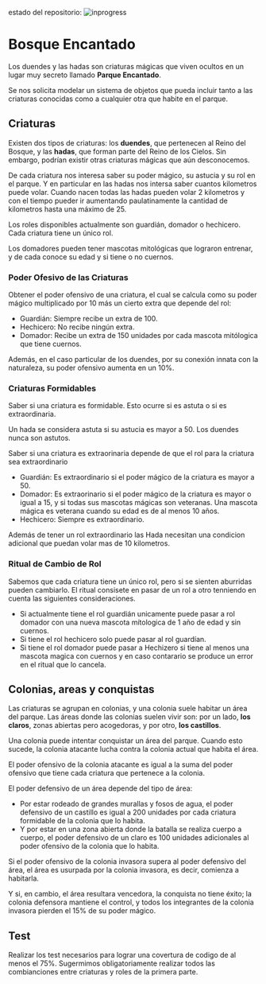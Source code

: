 estado del repositorio: ![inprogress](https://badgen.net/badge/status/inprocess?color=orange)

# Bosque Encantado

Los duendes y las hadas son criaturas mágicas que viven ocultos en un lugar muy secreto llamado **Parque Encantado**. 

Se nos solicita modelar un sistema de objetos que pueda incluir tanto a las criaturas conocidas como a cualquier otra que habite en el parque.

## Criaturas

Existen dos tipos de criaturas: los **duendes**, que pertenecen al Reino del Bosque, y las **hadas**, que forman parte del Reino de los Cielos. Sin embargo, podrían existir otras criaturas mágicas que aún desconocemos.

 De cada criatura nos interesa saber su poder mágico, su astucia y su rol en el parque. Y en particular en las hadas nos intersa saber cuantos kilometros puede volar. Cuando nacen todas las hadas pueden volar 2 kilometros y con el tiempo pueder ir aumentando paulatinamente la cantidad de kilometros hasta una máximo de 25.

 Los roles disponibles actualmente son guardián, domador o hechicero. Cada criatura tiene un único rol. 
 
 Los domadores pueden tener mascotas mitológicas que lograron entrenar, y de cada conoce su edad y si tiene o no cuernos.

 
 ### Poder Ofesivo de las Criaturas
Obtener el poder ofensivo de una criatura, el cual se calcula como su poder mágico multiplicado por 10 más un cierto extra que depende del rol:

- Guardián: Siempre recibe un extra de 100.
- Hechicero: No recibe ningún extra. 
- Domador: Recibe un extra de 150 unidades por cada mascota mitólogica que tiene cuernos.

Además, en el caso particular de los duendes, por su conexión innata con la naturaleza, su poder ofensivo aumenta en un 10%.

### Criaturas Formidables
Saber si una criatura es formidable. Esto ocurre si es astuta o si es extraordinaria. 

Un hada se considera astuta si su astucia es mayor a 50. Los duendes nunca son astutos. 

Saber si una criatura es extraorinaria depende de que el rol para la criatura sea extraordinario
- Guardián: Es extraordinario si el poder mágico de la criatura es mayor a 50.
- Domador: Es extraorinario si el poder mágico de la criatura es mayor o igual a 15, y si todas sus mascotas mágicas son veteranas. Una mascota mágica es veterana cuando su edad es de al menos 10 años.
- Hechicero: Siempre es extraordinario.

Además de tener un rol extraordinario las Hada necesitan una condicion adicional que puedan volar mas de 10 kilometros.

### Ritual de Cambio de Rol

Sabemos que cada criatura tiene un único rol, pero si se sienten aburridas pueden cambiarlo. El ritual consisete en pasar de un rol a otro tenniendo en cuenta las siguientes consideraciones.
- Si actualmente tiene el rol guardián unicamente puede pasar a rol domador con una nueva mascota mítologica de 1 año de edad y sin cuernos.
- Si tiene el rol hechicero solo puede pasar al rol guardían.
- Si tiene el rol domador puede pasar a Hechizero si tiene al menos una mascota magica con cuernos y en caso contarario se produce un error en el ritual que lo cancela.


## Colonias, areas y conquistas

Las criaturas se agrupan en colonias, y una colonia suele habitar un área del parque. Las áreas donde las colonias suelen vivir son: por un lado, **los claros**, zonas abiertas pero acogedoras, y por otro, **los castillos**.

Una colonia puede intentar conquistar un área del parque. Cuando esto sucede, la colonia atacante lucha contra la colonia actual que habita el área.

El poder ofensivo de la colonia atacante es igual a la suma del poder ofensivo que tiene cada criatura que pertenece a la colonia.

El poder defensivo de un área depende del tipo de área:

- Por estar rodeado de grandes murallas y fosos de agua, el poder defensivo de un castillo es igual a 200 unidades por cada criatura formidable de la colonia que lo habita.
- Y por estar en una zona abierta donde la batalla se realiza cuerpo a cuerpo, el poder defensivo de un claro es 100 unidades adicionales al poder ofensivo de la colonia que lo habita.

Si el poder ofensivo de la colonia invasora supera al poder defensivo del área, el área es usurpada por la colonia invasora, es decir, comienza a habitarla. 

Y si, en cambio, el área resultara vencedora, la conquista no tiene éxito; la colonia defensora mantiene el control, y todos los integrantes de la colonia invasora pierden el 15% de su poder mágico.

## Test
Realizar los test necesarios para lograr una covertura de codigo de al menos el 75%. Sugermimos obligatoriamente realizar todos las combianciones entre criaturas y roles de la primera parte.
